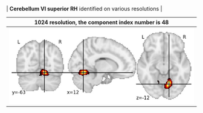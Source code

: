 


| **Cerebellum VI superior RH** identified on various resolutions |

| 1024 resolution, the component index number is 48|  
|:---:|  
| ![Component 1024](../1024/final/48.jpg "From component 1024: Cerebellum VI superior RH") |